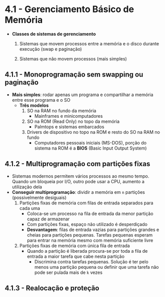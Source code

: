 # 4.1 - Gerenciamento Básico de Memória

* **Classes de sistemas de gerenciamento**

  1. Sistemas que movem processos entre a memória e o disco durante execução (swap e paginação)

  2. Sistemas que não movem processos (mais simples)

## 4.1.1 - Monoprogramação sem swapping ou paginação

* **Mais simples**: rodar apenas um programa e compartilhar a memória entre esse programa e o SO	
  * **Três modelos**
    1. SO na RAM no fundo da memória
       * Mainframes e minicomputadores
    2. SO na ROM (Read Only) no topo da memória
       * Palmtops e sistemas embarcados
    3. Drivers de dispositivo no topo na ROM e resto do SO na RAM no fundo
       * Computadores pessoais iniciais (MS-DOS), porção do sistema na ROM é a **BIOS** (Basic Input Output System)

## 4.1.2 - Multiprogramação com partições fixas

* Sistemas modernos permitem vários processos ao mesmo tempo. Quando um bloqueia por I/O, outro pode usar a CPU, aumento a utilização dela
* **Conseguir multiprogramação**: dividir a memória em `n` partições (possivelmente desiguais)
  1. Partições fixas de memória com filas de entrada separados para cada uma
     * Coloca-se um processo na fila de entrada da menor partição capaz de armazenar
     * Com partições fixas, espaço não utilizado é desperdiçado
     * **Desvantagem**: filas de entrada vazias para partições grandes e cheias para partições pequenas. Tarefas pequenas esperam para entrar na memória mesmo com memória suficiente livre
  2. Partições fixas de memória com única fila de entrada
     * Quando a partição é liberada procura-se por toda a fila de entrada a maior tarefa que cabe nesta partição
       * Discrimina contra tarefas pequenas. Solução é ter pelo menos uma partição pequena ou definir que uma tarefa não pode ser pulada mais de `k` vezes

## 4.1.3 - Realocação e proteção

